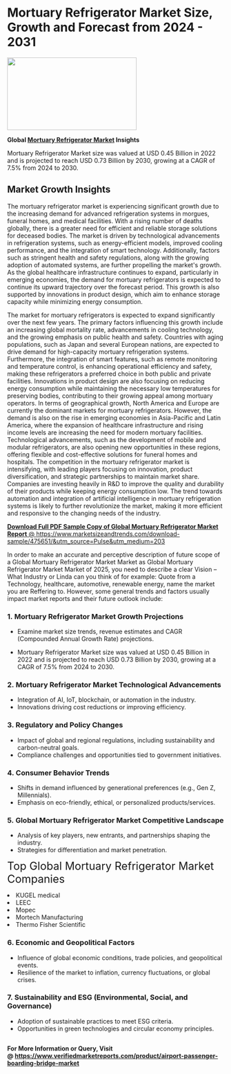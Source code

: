 <H1>Mortuary Refrigerator Market Size, Growth and Forecast from 2024 - 2031</H1><img class="aligncenter size-medium wp-image-584254" src="https://thirdeyenews.in/wp-content/uploads/2024/09/Global-Market-Research-300x168.jpeg" alt="" width="300" height="168" /><p><strong>Global&nbsp;<a href="https://www.marketsizeandtrends.com/download-sample/475651/&amp;utm_source=Pulse&amp;utm_medium=203">Mortuary Refrigerator Market</a> Insights</strong></p><p>Mortuary Refrigerator Market size was valued at USD 0.45 Billion in 2022 and is projected to reach USD 0.73 Billion by 2030, growing at a CAGR of 7.5% from 2024 to 2030.</p><p><h2>Market Growth Insights</h2> <p>The mortuary refrigerator market is experiencing significant growth due to the increasing demand for advanced refrigeration systems in morgues, funeral homes, and medical facilities. With a rising number of deaths globally, there is a greater need for efficient and reliable storage solutions for deceased bodies. The market is driven by technological advancements in refrigeration systems, such as energy-efficient models, improved cooling performance, and the integration of smart technology. Additionally, factors such as stringent health and safety regulations, along with the growing adoption of automated systems, are further propelling the market's growth. As the global healthcare infrastructure continues to expand, particularly in emerging economies, the demand for mortuary refrigerators is expected to continue its upward trajectory over the forecast period. This growth is also supported by innovations in product design, which aim to enhance storage capacity while minimizing energy consumption.</p> <p><a href="#"></a></p> <p>The market for mortuary refrigerators is expected to expand significantly over the next few years. The primary factors influencing this growth include an increasing global mortality rate, advancements in cooling technology, and the growing emphasis on public health and safety. Countries with aging populations, such as Japan and several European nations, are expected to drive demand for high-capacity mortuary refrigeration systems. Furthermore, the integration of smart features, such as remote monitoring and temperature control, is enhancing operational efficiency and safety, making these refrigerators a preferred choice in both public and private facilities. Innovations in product design are also focusing on reducing energy consumption while maintaining the necessary low temperatures for preserving bodies, contributing to their growing appeal among mortuary operators. In terms of geographical growth, North America and Europe are currently the dominant markets for mortuary refrigerators. However, the demand is also on the rise in emerging economies in Asia-Pacific and Latin America, where the expansion of healthcare infrastructure and rising income levels are increasing the need for modern mortuary facilities. Technological advancements, such as the development of mobile and modular refrigerators, are also opening new opportunities in these regions, offering flexible and cost-effective solutions for funeral homes and hospitals. The competition in the mortuary refrigerator market is intensifying, with leading players focusing on innovation, product diversification, and strategic partnerships to maintain market share. Companies are investing heavily in R&D to improve the quality and durability of their products while keeping energy consumption low. The trend towards automation and integration of artificial intelligence in mortuary refrigeration systems is likely to further revolutionize the market, making it more efficient and responsive to the changing needs of the industry. <p><a href="#"></p><p><span class=""><strong>Download Full PDF Sample Copy of Global Mortuary Refrigerator Market Report</strong> @ <a href="https://www.marketsizeandtrends.com/download-sample/475651/&amp;utm_source=Pulse&amp;utm_medium=203" target="_blank">https://www.marketsizeandtrends.com/download-sample/475651/&amp;utm_source=Pulse&amp;utm_medium=203</a></span></p><p>In order to make an accurate and perceptive description of future scope of a Global&nbsp;Mortuary Refrigerator Market Market as Global&nbsp;Mortuary Refrigerator Market Market of 2025, you need to describe a clear Vision &ndash; What Industry or Linda can you think of for example: Quote from a Technology, healthcare, automotive, renewable energy, name the market you are Reffering to. However, some general trends and factors usually impact market reports and their future outlook include:</p><h3>1.&nbsp;<strong>Mortuary Refrigerator Market Growth Projections</strong></h3><ul><li>Examine market size trends, revenue estimates and CAGR (Compounded Annual Growth Rate) projections.</li><li><p>Mortuary Refrigerator Market size was valued at USD 0.45 Billion in 2022 and is projected to reach USD 0.73 Billion by 2030, growing at a CAGR of 7.5% from 2024 to 2030.</p></li></ul><h3>2.&nbsp;<strong>Mortuary Refrigerator Market Technological Advancements</strong></h3><ul><li>Integration of AI, IoT, blockchain, or automation in the industry.</li><li>Innovations driving cost reductions or improving efficiency.</li></ul><h3>3.&nbsp;<strong>Regulatory and Policy Changes</strong></h3><ul><li>Impact of global and regional regulations, including sustainability and carbon-neutral goals.</li><li>Compliance challenges and opportunities tied to government initiatives.</li></ul><h3>4.&nbsp;<strong>Consumer Behavior Trends</strong></h3><ul><li>Shifts in demand influenced by generational preferences (e.g., Gen Z, Millennials).</li><li>Emphasis on eco-friendly, ethical, or personalized products/services.</li></ul><h3>5.&nbsp;<strong>Global Mortuary Refrigerator Market Competitive Landscape</strong></h3><ul><li>Analysis of key players, new entrants, and partnerships shaping the industry.</li><li>Strategies for differentiation and market penetration.</li></ul><p data-pm-slice="1 1 []"><span style="color: inherit; font-family: inherit; font-size: 25px;">Top Global Mortuary Refrigerator Market Companies</span></p><div class="" data-test-id=""><p><li>KUGEL medical</li><li> LEEC</li><li> Mopec</li><li> Mortech Manufacturing</li><li> Thermo Fisher Scientific</li></p></div><h3>6.&nbsp;<strong>Economic and Geopolitical Factors</strong></h3><ul><li>Influence of global economic conditions, trade policies, and geopolitical events.</li><li>Resilience of the market to inflation, currency fluctuations, or global crises.</li></ul><h3>7.&nbsp;<strong>Sustainability and ESG (Environmental, Social, and Governance)</strong></h3><ul><li>Adoption of sustainable practices to meet ESG criteria.</li><li>Opportunities in green technologies and circular economy principles.</li></ul><h2><strong style="font-size: 14px;">For More Information or Query, Visit @&nbsp;</strong><a style="background-color: #ffffff; font-size: 14px;" href="https://www.marketsizeandtrends.com/report/mortuary-refrigerator-market/" target="_blank">https://www.verifiedmarketreports.com/product/airport-passenger-boarding-bridge-market</a></h2>
